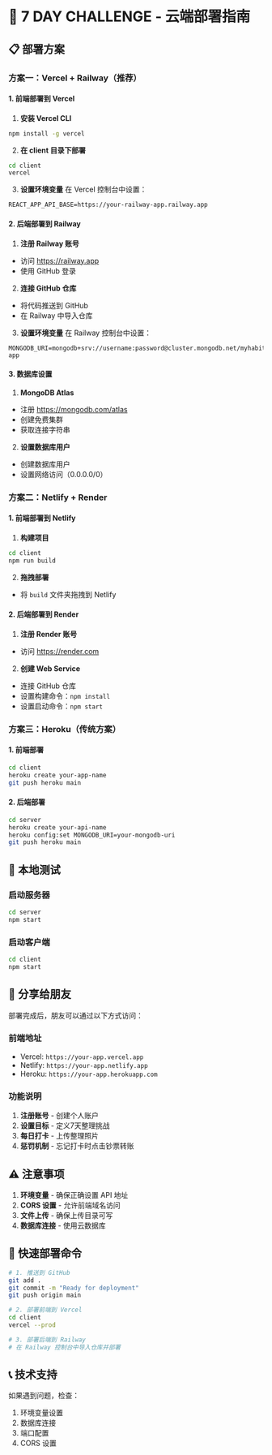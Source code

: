 # 🚀 7 DAY CHALLENGE - 云端部署指南

## 📋 部署方案

### 方案一：Vercel + Railway（推荐）

#### 1. 前端部署到 Vercel

1. **安装 Vercel CLI**
```bash
npm install -g vercel
```

2. **在 client 目录下部署**
```bash
cd client
vercel
```

3. **设置环境变量**
在 Vercel 控制台中设置：
```
REACT_APP_API_BASE=https://your-railway-app.railway.app
```

#### 2. 后端部署到 Railway

1. **注册 Railway 账号**
- 访问 https://railway.app
- 使用 GitHub 登录

2. **连接 GitHub 仓库**
- 将代码推送到 GitHub
- 在 Railway 中导入仓库

3. **设置环境变量**
在 Railway 控制台中设置：
```
MONGODB_URI=mongodb+srv://username:password@cluster.mongodb.net/myhabit-app
```

#### 3. 数据库设置

1. **MongoDB Atlas**
- 注册 https://mongodb.com/atlas
- 创建免费集群
- 获取连接字符串

2. **设置数据库用户**
- 创建数据库用户
- 设置网络访问（0.0.0.0/0）

### 方案二：Netlify + Render

#### 1. 前端部署到 Netlify

1. **构建项目**
```bash
cd client
npm run build
```

2. **拖拽部署**
- 将 `build` 文件夹拖拽到 Netlify

#### 2. 后端部署到 Render

1. **注册 Render 账号**
- 访问 https://render.com

2. **创建 Web Service**
- 连接 GitHub 仓库
- 设置构建命令：`npm install`
- 设置启动命令：`npm start`

### 方案三：Heroku（传统方案）

#### 1. 前端部署
```bash
cd client
heroku create your-app-name
git push heroku main
```

#### 2. 后端部署
```bash
cd server
heroku create your-api-name
heroku config:set MONGODB_URI=your-mongodb-uri
git push heroku main
```

## 🔧 本地测试

### 启动服务器
```bash
cd server
npm start
```

### 启动客户端
```bash
cd client
npm start
```

## 📱 分享给朋友

部署完成后，朋友可以通过以下方式访问：

### 前端地址
- Vercel: `https://your-app.vercel.app`
- Netlify: `https://your-app.netlify.app`
- Heroku: `https://your-app.herokuapp.com`

### 功能说明
1. **注册账号** - 创建个人账户
2. **设置目标** - 定义7天整理挑战
3. **每日打卡** - 上传整理照片
4. **惩罚机制** - 忘记打卡时点击钞票转账

## ⚠️ 注意事项

1. **环境变量** - 确保正确设置 API 地址
2. **CORS 设置** - 允许前端域名访问
3. **文件上传** - 确保上传目录可写
4. **数据库连接** - 使用云数据库

## 🎯 快速部署命令

```bash
# 1. 推送到 GitHub
git add .
git commit -m "Ready for deployment"
git push origin main

# 2. 部署前端到 Vercel
cd client
vercel --prod

# 3. 部署后端到 Railway
# 在 Railway 控制台中导入仓库并部署
```

## 📞 技术支持

如果遇到问题，检查：
1. 环境变量设置
2. 数据库连接
3. 端口配置
4. CORS 设置 